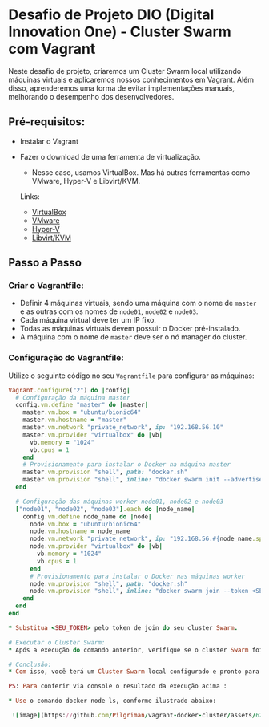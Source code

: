 # Desafio de Projeto DIO (Digital Innovation One) - Cluster Swarm com Vagrant

Neste desafio de projeto, criaremos um Cluster Swarm local utilizando máquinas virtuais e aplicaremos nossos conhecimentos em Vagrant. Além disso, aprenderemos uma forma de evitar implementações manuais, melhorando o desempenho dos desenvolvedores.

## Pré-requisitos:

* Instalar o Vagrant
* Fazer o download de uma ferramenta de virtualização.
  * Nesse caso, usamos VirtualBox. Mas há outras ferramentas como VMware, Hyper-V e Libvirt/KVM.

  Links:
  * [VirtualBox](https://www.virtualbox.org/wiki/Downloads)
  * [VMware](https://www.vmware.com/)
  * [Hyper-V](https://learn.microsoft.com/en-us/virtualization/hyper-v-on-windows/quick-start/enable-hyper-v)
  * [Libvirt/KVM](https://libvirt.org/)

## Passo a Passo

### Criar o Vagrantfile:

* Definir 4 máquinas virtuais, sendo uma máquina com o nome de `master` e as outras com os nomes de `node01`, `node02` e `node03`.
* Cada máquina virtual deve ter um IP fixo.
* Todas as máquinas virtuais devem possuir o Docker pré-instalado.
* A máquina com o nome de `master` deve ser o nó manager do cluster.

### Configuração do Vagrantfile:

Utilize o seguinte código no seu `Vagrantfile` para configurar as máquinas:

```ruby
Vagrant.configure("2") do |config|
  # Configuração da máquina master
  config.vm.define "master" do |master|
    master.vm.box = "ubuntu/bionic64"
    master.vm.hostname = "master"
    master.vm.network "private_network", ip: "192.168.56.10"
    master.vm.provider "virtualbox" do |vb|
      vb.memory = "1024"
      vb.cpus = 1
    end
    # Provisionamento para instalar o Docker na máquina master
    master.vm.provision "shell", path: "docker.sh"
    master.vm.provision "shell", inline: "docker swarm init --advertise-addr 192.168.56.10"
  end

  # Configuração das máquinas worker node01, node02 e node03
  ["node01", "node02", "node03"].each do |node_name|
    config.vm.define node_name do |node|
      node.vm.box = "ubuntu/bionic64"
      node.vm.hostname = node_name
      node.vm.network "private_network", ip: "192.168.56.#{node_name.split("node")[1].to_i + 10}"
      node.vm.provider "virtualbox" do |vb|
        vb.memory = "1024"
        vb.cpus = 1
      end
      # Provisionamento para instalar o Docker nas máquinas worker
      node.vm.provision "shell", path: "docker.sh"
      node.vm.provision "shell", inline: "docker swarm join --token <SEU_TOKEN> 192.168.56.10:2377"
    end
  end
end

* Substitua <SEU_TOKEN> pelo token de join do seu cluster Swarm.

# Executar o Cluster Swarm:  
* Após a execução do comando anterior, verifique se o cluster Swarm foi criado corretamente executando o comando vagrant ssh master para acessar a máquina master e em seguida execute docker node ls para listar os nós do cluster.

# Conclusão:
* Com isso, você terá um Cluster Swarm local configurado e pronto para uso, utilizando o Vagrant para facilitar o processo de criação e gerenciamento das máquinas virtuais.

PS: Para conferir via console o resultado da execução acima : 

* Use o comando docker node ls, conforme ilustrado abaixo:

 ![image](https://github.com/Pilgriman/vagrant-docker-cluster/assets/62913993/fc2b5134-fa1d-4889-a449-d4f5ccb24a2c)

